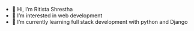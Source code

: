 - 👋 Hi, I’m Ritista Shrestha
- 👀 I’m interested in web development
- 🌱 I’m currently learning full stack development with python and Django



